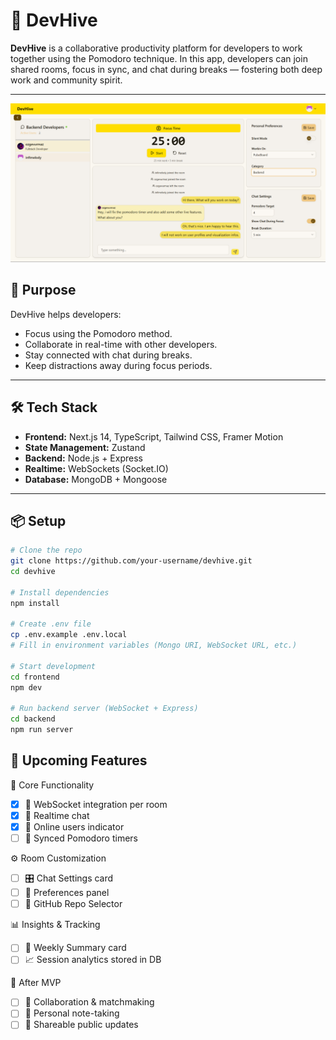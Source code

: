 # 🐝 DevHive

**DevHive** is a collaborative productivity platform for developers to work together using the Pomodoro technique. In this app, developers can join shared rooms, focus in sync, and chat during breaks — fostering both deep work and community spirit.

---

![Screenshot](./frontend/public/room.png) 

## 🚀 Purpose

DevHive helps developers:
- Focus using the Pomodoro method.
- Collaborate in real-time with other developers.
- Stay connected with chat during breaks.
- Keep distractions away during focus periods.

---

## 🛠️ Tech Stack

- **Frontend:** Next.js 14, TypeScript, Tailwind CSS, Framer Motion  
- **State Management:** Zustand  
- **Backend:** Node.js + Express  
- **Realtime:** WebSockets (Socket.IO)  
- **Database:** MongoDB + Mongoose

---

## 📦 Setup

```bash
# Clone the repo
git clone https://github.com/your-username/devhive.git
cd devhive

# Install dependencies
npm install

# Create .env file
cp .env.example .env.local
# Fill in environment variables (Mongo URI, WebSocket URL, etc.)

# Start development
cd frontend
npm dev

# Run backend server (WebSocket + Express)
cd backend
npm run server
```
## 🔮 Upcoming Features

🧠 Core Functionality
- [x] 🧩 WebSocket integration per room
- [x] 💬 Realtime chat
- [x] 👥 Online users indicator
- [ ] 🔄 Synced Pomodoro timers

⚙️ Room Customization
- [ ] 🎛️ Chat Settings card
- [ ] 🧾 Preferences panel
- [ ] 📁 GitHub Repo Selector

📊 Insights & Tracking
- [ ] 📅 Weekly Summary card
- [ ] 📈 Session analytics stored in DB

🧪 After MVP
- [ ] 🤝 Collaboration & matchmaking
- [ ] 📝 Personal note-taking
- [ ] 📢 Shareable public updates
